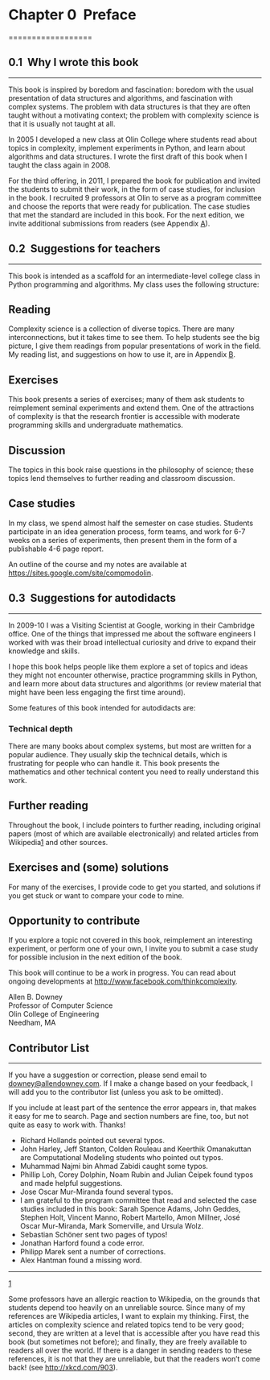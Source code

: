 # Chapter 0  Preface

==================

## 0.1  Why I wrote this book

---

This book is inspired by boredom and fascination: boredom with the usual presentation of data structures and algorithms, and fascination with complex systems. The problem with data structures is that they are often taught without a motivating context; the problem with complexity science is that it is usually not taught at all.

In 2005 I developed a new class at Olin College where students read about topics in complexity, implement experiments in Python, and learn about algorithms and data structures. I wrote the first draft of this book when I taught the class again in 2008.

For the third offering, in 2011, I prepared the book for publication and invited the students to submit their work, in the form of case studies, for inclusion in the book. I recruited 9 professors at Olin to serve as a program committee and choose the reports that were ready for publication. The case studies that met the standard are included in this book. For the next edition, we invite additional submissions from readers (see Appendix [A](thinkcomplexity016.html#submissions)).

## 0.2  Suggestions for teachers

---

This book is intended as a scaffold for an intermediate-level college class in Python programming and algorithms. My class uses the following structure:

## **Reading**

Complexity science is a collection of diverse topics. There are many interconnections, but it takes time to see them. To help students see the big picture, I give them readings from popular presentations of work in the field. My reading list, and suggestions on how to use it, are in Appendix [B](thinkcomplexity017.html#reading).

## **Exercises**

This book presents a series of exercises; many of them ask students to reimplement seminal experiments and extend them. One of the attractions of complexity is that the research frontier is accessible with moderate programming skills and undergraduate mathematics.

## **Discussion**

The topics in this book raise questions in the philosophy of science; these topics lend themselves to further reading and classroom discussion.

## **Case studies**

In my class, we spend almost half the semester on case studies. Students participate in an idea generation process, form teams, and work for 6-7 weeks on a series of experiments, then present them in the form of a publishable 4-6 page report.

An outline of the course and my notes are available at https://sites.google.com/site/compmodolin.

## 0.3  Suggestions for autodidacts

---

In 2009-10 I was a Visiting Scientist at Google, working in their Cambridge office. One of the things that impressed me about the software engineers I worked with was their broad intellectual curiosity and drive to expand their knowledge and skills.

I hope this book helps people like them explore a set of topics and ideas they might not encounter otherwise, practice programming skills in Python, and learn more about data structures and algorithms (or review material that might have been less engaging the first time around).

Some features of this book intended for autodidacts are:

### **Technical depth**

There are many books about complex systems, but most are written for a popular audience. They usually skip the technical details, which is frustrating for people who can handle it. This book presents the mathematics and other technical content you need to really understand this work.

## **Further reading**

Throughout the book, I include pointers to further reading, including original papers (most of which are available electronically) and related articles from Wikipedia[1](#note1) and other sources.

## **Exercises and (some) solutions**

For many of the exercises, I provide code to get you started, and solutions if you get stuck or want to compare your code to mine.

## **Opportunity to contribute**

If you explore a topic not covered in this book, reimplement an interesting experiment, or perform one of your own, I invite you to submit a case study for possible inclusion in the next edition of the book.

This book will continue to be a work in progress. You can read about ongoing developments at http://www.facebook.com/thinkcomplexity.

Allen B. Downey  
Professor of Computer Science  
Olin College of Engineering  
Needham, MA

## Contributor List

---

If you have a suggestion or correction, please send email to downey@allendowney.com. If I make a change based on your feedback, I will add you to the contributor list (unless you ask to be omitted).

If you include at least part of the sentence the error appears in, that makes it easy for me to search. Page and section numbers are fine, too, but not quite as easy to work with. Thanks!

- Richard Hollands pointed out several typos.
- John Harley, Jeff Stanton, Colden Rouleau and Keerthik Omanakuttan are Computational Modeling students who pointed out typos.
- Muhammad Najmi bin Ahmad Zabidi caught some typos.
- Phillip Loh, Corey Dolphin, Noam Rubin and Julian Ceipek found typos and made helpful suggestions.
- Jose Oscar Mur-Miranda found several typos.
- I am grateful to the program committee that read and selected the case studies included in this book: Sarah Spence Adams, John Geddes, Stephen Holt, Vincent Manno, Robert Martello, Amon Millner, José Oscar Mur-Miranda, Mark Somerville, and Ursula Wolz.
- Sebastian Schöner sent two pages of typos!
- Jonathan Harford found a code error.
- Philipp Marek sent a number of corrections.
- Alex Hantman found a missing word.

---

[1](#text1)

Some professors have an allergic reaction to Wikipedia, on the grounds that students depend too heavily on an unreliable source. Since many of my references are Wikipedia articles, I want to explain my thinking. First, the articles on complexity science and related topics tend to be very good; second, they are written at a level that is accessible after you have read this book (but sometimes not before); and finally, they are freely available to readers all over the world. If there is a danger in sending readers to these references, it is not that they are unreliable, but that the readers won’t come back! (see http://xkcd.com/903).
